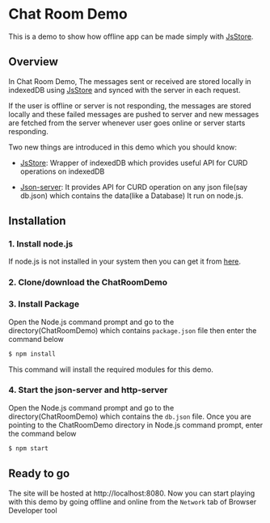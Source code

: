 # Chat Room Demo

This is a demo to show how offline app can be made simply with [JsStore][l_jsstore].
	
## Overview

In Chat Room Demo, The messages sent or received are stored locally in indexedDB using [JsStore][l_jsstore] and synced with the server in each request.

If the  user is offline or server is not responding, the messages are stored locally and these failed messages are pushed to server and 
new messages are fetched from the server whenever user goes online or server starts responding.

Two new things are introduced in this demo which you should know:

* [JsStore][l_jsstore]:
Wrapper of indexedDB which provides useful API for CURD operations on indexedDB

* [Json-server][l_jsonserver]:
It provides API for CURD operation on any json file(say db.json) which contains the data(like a Database) It run on node.js.

## Installation

### 1. Install node.js

If node.js is not installed in your system then you can get it from [here][l_nodejs].
	
### 2. Clone/download the ChatRoomDemo

### 3. Install Package
Open the Node.js command prompt and go to the directory(ChatRoomDemo) which contains `package.json` file
 then enter the command below
	
```bash
$ npm install 
```

This command will install the required modules for this demo.

### 4. Start the json-server and http-server

Open the Node.js command prompt and go to the directory(ChatRoomDemo) which contains the `db.json` file. Once you are pointing to the ChatRoomDemo directory in Node.js command prompt, enter the command below
	
```bash
$ npm start
```
	
## Ready to go

The site will be hosted at  http://localhost:8080.
Now you can start playing with this demo by going offline and online from the `Network` tab of Browser Developer tool
	
	
[l_nodejs]: <https://nodejs.org/en/download>
[l_jsonserver]: <https://github.com/typicode/json-server>
[l_jsstore]: <http://www.jsstore.net>
